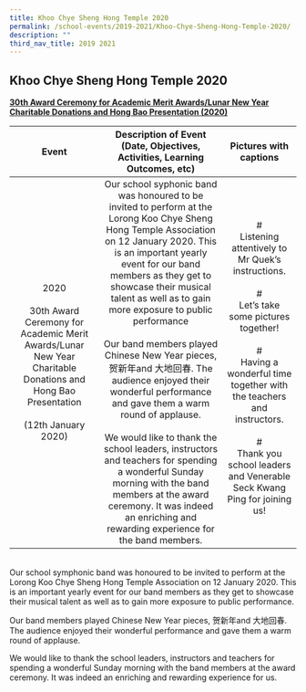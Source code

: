 ```yaml
---
title: Khoo Chye Sheng Hong Temple 2020
permalink: /school-events/2019-2021/Khoo-Chye-Sheng-Hong-Temple-2020/
description: ""
third_nav_title: 2019 2021
---
```

## Khoo Chye Sheng Hong Temple 2020

**<u>30th Award Ceremony for Academic Merit Awards/Lunar New Year Charitable Donations and Hong Bao Presentation (2020)</u>**


|                                                                         Event                                                                        |                                                                                                                                                                                                                                                                                                                     Description of Event (Date, Objectives, Activities, Learning Outcomes, etc)                                                                                                                                                                                                                                                                                                                    |                                                                                                                                             Pictures with captions                                                                                                                                            |
|:----------------------------------------------------------------------------------------------------------------------------------------------------:|:------------------------------------------------------------------------------------------------------------------------------------------------------------------------------------------------------------------------------------------------------------------------------------------------------------------------------------------------------------------------------------------------------------------------------------------------------------------------------------------------------------------------------------------------------------------------------------------------------------------------------------------------------------------------------------------------------------------:|:-------------------------------------------------------------------------------------------------------------------------------------------------------------------------------------------------------------------------------------------------------------------------------------------------------------:|
| 2020<br><br>30th Award Ceremony for Academic Merit Awards/Lunar New Year Charitable Donations and Hong Bao Presentation<br> <br>(12th January  2020) | Our school syphonic band was honoured to be invited to perform at the Lorong Koo Chye Sheng Hong Temple Association on 12 January 2020. This is an important yearly event for our band members as they get to showcase their musical talent as well as to gain more exposure to public performance<br><br>Our band members played Chinese New Year pieces, 贺新年and 大地回春. The audience enjoyed their wonderful performance and gave them a warm round of applause.<br> <br>We would like to thank the school leaders, instructors and teachers for spending a wonderful Sunday morning with the band members at the award ceremony. It was indeed an enriching and rewarding experience for the band members. | <br>#<br>Listening attentively to Mr Quek’s instructions.<br><br>#<br>Let’s take some pictures together!<br><br>#<br>Having a wonderful time together with the teachers and instructors.<br><br>#<br>Thank you school leaders and Venerable Seck Kwang Ping for joining us!<br>                               |


<br>
Our school symphonic band was honoured to be invited to perform at the Lorong Koo Chye Sheng Hong Temple Association on 12 January 2020. This is an important yearly event for our band members as they get to showcase their musical talent as well as to gain more exposure to public performance.

Our band members played Chinese New Year pieces, 贺新年and 大地回春. The audience enjoyed their wonderful performance and gave them a warm round of applause.

We would like to thank the school leaders, instructors and teachers for spending a wonderful Sunday morning with the band members at the award ceremony. It was indeed an enriching and rewarding experience for us.
